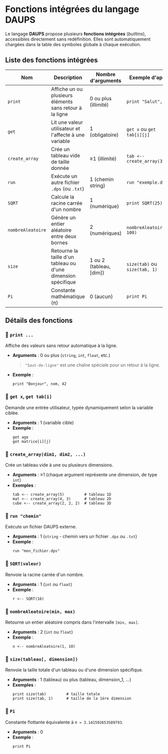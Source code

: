 # Fonctions intégrées du langage DAUPS

Le langage **DAUPS** propose plusieurs **fonctions intégrées** (*builtins*), accessibles directement sans redéfinition. Elles sont automatiquement chargées dans la table des symboles globale à chaque exécution.

## Liste des fonctions intégrées

| Nom               | Description                                                  | Nombre d'arguments     | Exemple d'appel                          |
|-------------------|--------------------------------------------------------------|------------------------|-------------------------------------------|
| `print`           | Affiche un ou plusieurs éléments sans retour à la ligne      | 0 ou plus (illimité)   | `print "Salut", x`                        |
| `get`             | Lit une valeur utilisateur et l'affecte à une variable       | 1 (obligatoire)        | `get x` ou `get tab[i][j]`               |
| `create_array`    | Crée un tableau vide de taille donnée                        | ≥1 (illimité)          | `tab <-- create_array(3, 4)`             |
| `run`             | Exécute un autre fichier `.dps` (ou `.txt`)                  | 1 (chemin string)      | `run "exemple.dps"`                      |
| `SQRT`            | Calcule la racine carrée d'un nombre                         | 1 (numérique)          | `print SQRT(25)`                         |
| `nombreAleatoire` | Génère un entier aléatoire entre deux bornes                 | 2 (numériques)         | `nombreAleatoire(1, 100)`                |
| `size`            | Retourne la taille d'un tableau ou d'une dimension spécifique| 1 ou 2 (tableau, [dim])| `size(tab)` ou `size(tab, 1)`            |
| `Pi`              | Constante mathématique (π)                                   | 0 (aucun)              | `print Pi`                               |

## Détails des fonctions

### 🔹 `print ...`

Affiche des valeurs sans retour automatique à la ligne.

- **Arguments** : 0 ou plus (`string`, `int`, `float`, etc.)
  > `"Saut-de-ligne"` est une chaîne spéciale pour un retour à la ligne.
- **Exemple** :
  ```daups-docs
  print "Bonjour", nom, 42
  ```

### 🔹 `get x`, `get tab[i]`

Demande une entrée utilisateur, typée dynamiquement selon la variable ciblée.

- **Arguments** : 1 (variable cible)
- **Exemple** :
  ```daups-docs
  get age
  get matrice[i][j]
  ```

### 🔹 `create_array(dim1, dim2, ...)`

Crée un tableau vide à une ou plusieurs dimensions.

- **Arguments** : ≥1 (chaque argument représente une dimension, de type `int`)
- **Exemples** :
  ```daups-docs
  tab <-- create_array(5)         # tableau 1D
  mat <-- create_array(4, 3)      # tableau 2D
  cube <-- create_array(2, 2, 2)  # tableau 3D
  ```

### 🔹 `run "chemin"`

Exécute un fichier DAUPS externe.

- **Arguments** : 1 (`string` - chemin vers un fichier `.dps` ou `.txt`)
- **Exemple** :
  ```daups-docs
  run "mon_fichier.dps"
  ```

### 🔹 `SQRT(valeur)`

Renvoie la racine carrée d'un nombre.

- **Arguments** : 1 (`int` ou `float`)
- **Exemple** :
  ```daups-docs
  r <-- SQRT(16)
  ```

### 🔹 `nombreAleatoire(min, max)`

Retourne un entier aléatoire compris dans l'intervalle `[min, max]`.

- **Arguments** : 2 (`int` ou `float`)
- **Exemple** :
  ```daups-docs
  n <-- nombreAleatoire(1, 10)
  ```

### 🔹 `size(tableau[, dimension])`

Renvoie la taille totale d'un tableau ou d'une dimension spécifique.

- **Arguments** : 1 (tableau) ou plus (tableau, dimension_1, ...)
- **Exemples** :
  ```daups-docs
  print size(tab)         # taille totale
  print size(tab, 1)      # taille de la 1ère dimension
  ```

### 🔹 `Pi`

Constante flottante équivalente à `π ≈ 3.141592653589793`.

- **Arguments** : 0
- **Exemple** :
  ```daups-docs
  print Pi
  ```